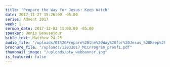 ```yaml
---
title: 'Prepare the Way for Jesus: Keep Watch'
date: 2017-11-27 15:26:00 -05:00
series: Advent 2017
week: 1
sermon_date: 2017-12-03 11:00:00 -05:00
speaker: Denis Beausejour
bible_text: Matthew 24-25
audio_file: "/uploads/01%20Prepare%20the%20Way%20for%20Jesus_%20Keep%20Watch%201.mp3"
brochure_file: "/uploads/12032017_MCCProgram_proof1.pdf"
thumbnail_image: "/uploads/ptw_webbanner.jpg"
is_featured: false
---
```


